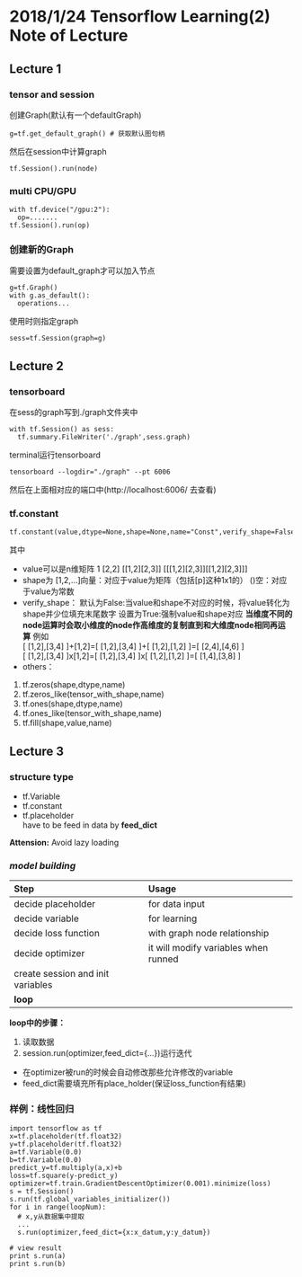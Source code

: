 # 2018/1/24 Tensorflow Learning(2) Note of Lecture
## Lecture 1
### tensor and session
创建Graph(默认有一个defaultGraph)
```
g=tf.get_default_graph() # 获取默认图句柄
```
然后在session中计算graph
```
tf.Session().run(node)
```
### multi CPU/GPU
```
with tf.device("/gpu:2"):
  op=.......
tf.Session().run(op)

```
### 创建新的Graph
需要设置为default_graph才可以加入节点
```
g=tf.Graph()
with g.as_default():
  operations...
```
使用时则指定graph
```
sess=tf.Session(graph=g)
```
## Lecture 2
### tensorboard
在sess的graph写到./graph文件夹中
```
with tf.Session() as sess:
  tf.summary.FileWriter('./graph',sess.graph)
```
terminal运行tensorboard
```
tensorboard --logdir="./graph" --pt 6006
```
然后在上面相对应的端口中(http://localhost:6006/ 去查看)
### tf.constant
```
tf.constant(value,dtype=None,shape=None,name="Const",verify_shape=False)
```
其中
* value可以是n维矩阵
1
[2,2]
[[1,2][2,3]]
[[[1,2][2,3]][[1,2][2,3]]]
* shape为
[1,2,...]向量：对应于value为矩阵（包括[p]这种1x1的）
()空：对应于value为常数
* verify_shape：
默认为False:当value和shape不对应的时候，将value转化为shape并少位填充末尾数字
设置为True:强制value和shape对应
**当维度不同的node运算时会取小维度的node作高维度的复制直到和大维度node相同再运算**
例如<br>
[ [1,2],[3,4] ]+[1,2]=[ [1,2],[3,4] ]+[ [1,2],[1,2] ]=[ [2,4],[4,6] ] <br>
[ [1,2],[3,4] ]x[1,2]=[ [1,2],[3,4] ]x[ [1,2],[1,2] ]=[ [1,4],[3,8] ]
* others：
1. tf.zeros(shape,dtype,name)
2. tf.zeros_like(tensor_with_shape,name)
3. tf.ones(shape,dtype,name)
4. tf.ones_like(tensor_with_shape,name)
5. tf.fill(shape,value,name)
## Lecture 3
### structure type
* tf.Variable
* tf.constant
* tf.placeholder<br>have to be feed in data by **feed_dict**

**Attension:** Avoid lazy loading
### ***model building***
| Step                              | Usage                                |
|:----------------------------------|:-------------------------------------|
| decide placeholder                | for data input                       |
| decide variable                   | for learning                         |
| decide loss function              | with graph node relationship         |
| decide optimizer                  | it will modify variables when runned |
| create session and init variables |                                      |
| **loop**                          |                                      |

**loop中的步骤：**
1. 读取数据
2. session.run(optimizer,feed_dict={...})运行迭代

* 在optimizer被run的时候会自动修改那些允许修改的variable
* feed_dict需要填充所有place_holder(保证loss_function有结果)

### 样例：线性回归
```
import tensorflow as tf
x=tf.placeholder(tf.float32)
y=tf.placeholder(tf.float32)
a=tf.Variable(0.0)
b=tf.Variable(0.0)
predict_y=tf.multiply(a,x)+b
loss=tf.square(y-predict_y)
optimizer=tf.train.GradientDescentOptimizer(0.001).minimize(loss)
s = tf.Session()
s.run(tf.global_variables_initializer())
for i in range(loopNum):
  # x,y从数据集中提取
  ...
  s.run(optimizer,feed_dict={x:x_datum,y:y_datum})

# view result
print s.run(a)
print s.run(b)
```
